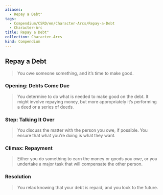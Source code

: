 ```yaml
---
aliases:
  - Repay a Debt"
tags:
  - Compendium/CSRD/en/Character-Arcs/Repay-a-Debt
  - Character-Arc
title: Repay a Debt"
collection: Character-Arcs
kind: Compendium
---
```

## Repay a Debt
>You owe someone something, and it’s time to make good.
### Opening: Debts Come Due  
>You determine to do what is needed to make good on the debt. It might involve repaying money, but more appropriately it’s performing a deed or a series of deeds.
### Step: Talking It Over  
>You discuss the matter with the person you owe, if possible. You ensure that what you’re doing is what they want.
### Climax: Repayment  
>Either you do something to earn the money or goods you owe, or you undertake a major task that will compensate the other person. 
### Resolution  
>You relax knowing that your debt is repaid, and you look to the future.